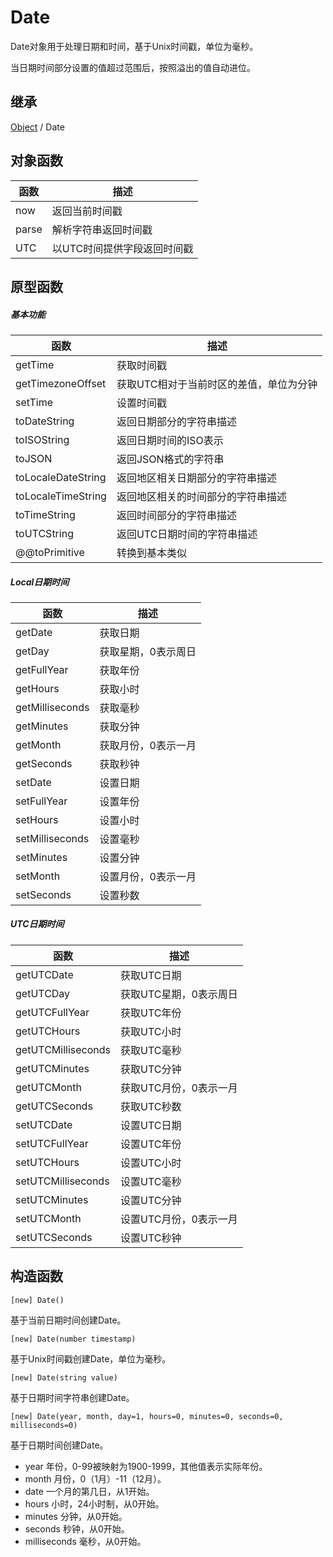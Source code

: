 # Date

Date对象用于处理日期和时间，基于Unix时间戳，单位为毫秒。

当日期时间部分设置的值超过范围后，按照溢出的值自动进位。

## 继承

[Object](Object.md) / Date

## 对象函数

| 函数 | 描述 |
|---|---|
| now | 返回当前时间戳 |
| parse | 解析字符串返回时间戳 |
| UTC | 以UTC时间提供字段返回时间戳 |

## 原型函数

##### 基本功能

| 函数 | 描述 |
|---|---|
| getTime | 获取时间戳 |
| getTimezoneOffset | 获取UTC相对于当前时区的差值，单位为分钟 |
| setTime | 设置时间戳 |
| toDateString | 返回日期部分的字符串描述 |
| toISOString | 返回日期时间的ISO表示 |
| toJSON | 返回JSON格式的字符串 |
| toLocaleDateString | 返回地区相关日期部分的字符串描述 |
| toLocaleTimeString | 返回地区相关的时间部分的字符串描述 |
| toTimeString | 返回时间部分的字符串描述 |
| toUTCString | 返回UTC日期时间的字符串描述 |
| @@toPrimitive | 转换到基本类似 |

##### Local日期时间

| 函数 | 描述 |
|---|---|
| getDate | 获取日期 |
| getDay | 获取星期，0表示周日 |
| getFullYear | 获取年份 |
| getHours | 获取小时 |
| getMilliseconds | 获取毫秒 |
| getMinutes | 获取分钟 |
| getMonth | 获取月份，0表示一月 |
| getSeconds | 获取秒钟 |
| setDate | 设置日期 |
| setFullYear | 设置年份 |
| setHours | 设置小时 |
| setMilliseconds | 设置毫秒 |
| setMinutes | 设置分钟 |
| setMonth | 设置月份，0表示一月 |
| setSeconds | 设置秒数 |

##### UTC日期时间

| 函数 | 描述 |
|---|---|
| getUTCDate | 获取UTC日期 | 
| getUTCDay | 获取UTC星期，0表示周日 |
| getUTCFullYear | 获取UTC年份 |
| getUTCHours | 获取UTC小时 |
| getUTCMilliseconds | 获取UTC毫秒 |
| getUTCMinutes | 获取UTC分钟 |
| getUTCMonth | 获取UTC月份，0表示一月 |
| getUTCSeconds | 获取UTC秒数 |
| setUTCDate | 设置UTC日期 |
| setUTCFullYear | 设置UTC年份 |
| setUTCHours | 设置UTC小时 |
| setUTCMilliseconds | 设置UTC毫秒 |
| setUTCMinutes | 设置UTC分钟 |
| setUTCMonth | 设置UTC月份，0表示一月 |
| setUTCSeconds | 设置UTC秒钟 |

## 构造函数

```
[new] Date()
```

基于当前日期时间创建Date。

```
[new] Date(number timestamp)
```

基于Unix时间戳创建Date，单位为毫秒。

```
[new] Date(string value)
```

基于日期时间字符串创建Date。

```
[new] Date(year, month, day=1, hours=0, minutes=0, seconds=0, milliseconds=0)
```

基于日期时间创建Date。

- year 年份，0-99被映射为1900-1999，其他值表示实际年份。
- month 月份，0（1月）-11（12月）。
- date 一个月的第几日，从1开始。
- hours 小时，24小时制，从0开始。
- minutes 分钟，从0开始。
- seconds 秒钟，从0开始。
- milliseconds 毫秒，从0开始。